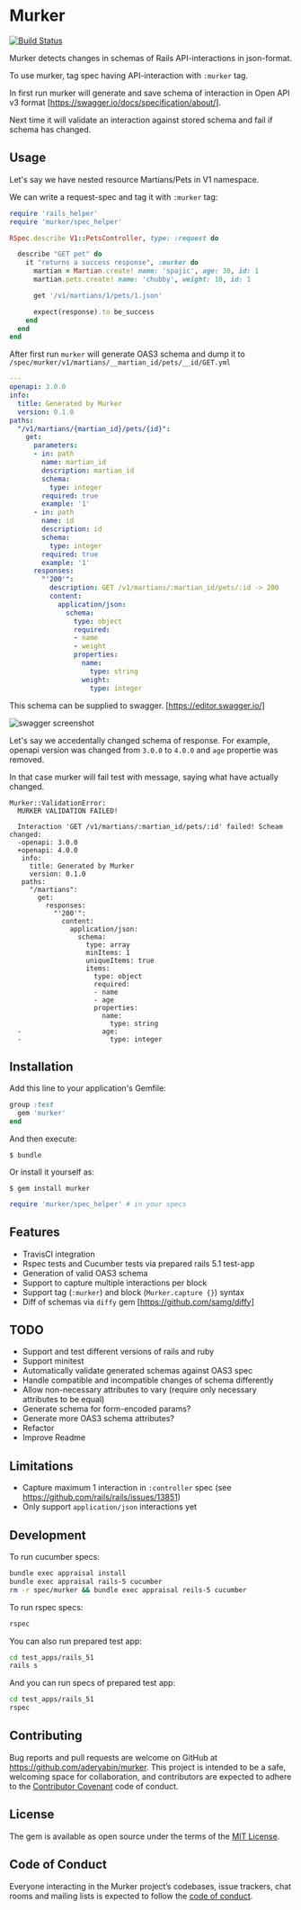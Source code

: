 # Murker

[![Build Status](https://travis-ci.org/spajic/murker.svg?branch=master)](https://travis-ci.org/spajic/murker)

Murker detects changes in schemas of Rails API-interactions in json-format.

To use murker, tag spec having API-interaction with `:murker` tag.

In first run murker will generate and save schema of interaction in Open API v3 format [https://swagger.io/docs/specification/about/].

Next time it will validate an interaction against stored schema and fail if schema has changed.

## Usage
Let's say we have nested resource Martians/Pets in V1 namespace.

We can write a request-spec and tag it with `:murker` tag:

```ruby
require 'rails_helper'
require 'murker/spec_helper'

RSpec.describe V1::PetsController, type: :request do

  describe "GET pet" do
    it "returns a success response", :murker do
      martian = Martian.create! name: 'spajic', age: 30, id: 1
      martian.pets.create! name: 'chubby', weight: 10, id: 1

      get '/v1/martians/1/pets/1.json'

      expect(response).to be_success
    end
  end
end
```

After first run `murker` will generate OAS3 schema and dump it to `/spec/murker/v1/martians/__martian_id/pets/__id/GET.yml`

```yml
---
openapi: 3.0.0
info:
  title: Generated by Murker
  version: 0.1.0
paths:
  "/v1/martians/{martian_id}/pets/{id}":
    get:
      parameters:
      - in: path
        name: martian_id
        description: martian_id
        schema:
          type: integer
        required: true
        example: '1'
      - in: path
        name: id
        description: id
        schema:
          type: integer
        required: true
        example: '1'
      responses:
        "'200'":
          description: GET /v1/martians/:martian_id/pets/:id -> 200
          content:
            application/json:
              schema:
                type: object
                required:
                - name
                - weight
                properties:
                  name:
                    type: string
                  weight:
                    type: integer
```

This schema can be supplied to swagger. [https://editor.swagger.io/]

![swagger screenshot](https://www.dropbox.com/s/lr0id1scfioicre/murker-swagger.png?raw=1 "Swagger screenshot")

Let's say we accedentally changed schema of response. For example, openapi version was changed from `3.0.0` to `4.0.0` and `age` propertie was removed.

In that case murker will fail test with message, saying what have actually changed.
```
Murker::ValidationError:
  MURKER VALIDATION FAILED!

  Interaction 'GET /v1/martians/:martian_id/pets/:id' failed! Scheam changed:
  -openapi: 3.0.0
  +openapi: 4.0.0
   info:
     title: Generated by Murker
     version: 0.1.0
   paths:
     "/martians":
       get:
         responses:
           "'200'":
             content:
               application/json:
                 schema:
                   type: array
                   minItems: 1
                   uniqueItems: true
                   items:
                     type: object
                     required:
                     - name
                     - age
                     properties:
                       name:
                         type: string
  -                    age:
  -                      type: integer
```


## Installation
Add this line to your application's Gemfile:

```ruby
group :test
  gem 'murker'
end
```

And then execute:

    $ bundle

Or install it yourself as:

    $ gem install murker

```ruby
require 'murker/spec_helper' # in your specs
```

## Features
- TravisCI integration
- Rspec tests and Cucumber tests via prepared rails 5.1 test-app
- Generation of valid OAS3 schema
- Support to capture multiple interactions per block
- Support tag (`:murker`) and block (`Murker.capture {}`) syntax
- Diff of schemas via `diffy` gem [https://github.com/samg/diffy]

## TODO
- Support and test different versions of rails and ruby
- Support minitest
- Automatically validate generated schemas against OAS3 spec
- Handle compatible and incompatible changes of schema differently
- Allow non-necessary attributes to vary (require only necessary attributes to be equal)
- Generate schema for form-encoded params?
- Generate more OAS3 schema attributes?
- Refactor
- Improve Readme

## Limitations
- Capture maximum 1 interaction in `:controller` spec (see https://github.com/rails/rails/issues/13851)
- Only support `application/json` interactions yet

## Development
To run cucumber specs:

```bash
bundle exec appraisal install
bundle exec appraisal rails-5 cucumber
rm -r spec/murker && bundle exec appraisal reils-5 cucumber
```

To run rspec specs:

```bash
rspec
```

You can also run prepared test app:
```bash
cd test_apps/rails_51
rails s
```

And you can run specs of prepared test app:
```bash
cd test_apps/rails_51
rspec
```

## Contributing

Bug reports and pull requests are welcome on GitHub at https://github.com/aderyabin/murker. This project is intended to be a safe, welcoming space for collaboration, and contributors are expected to adhere to the [Contributor Covenant](http://contributor-covenant.org) code of conduct.

## License

The gem is available as open source under the terms of the [MIT License](https://opensource.org/licenses/MIT).

## Code of Conduct

Everyone interacting in the Murker project’s codebases, issue trackers, chat rooms and mailing lists is expected to follow the [code of conduct](https://github.com/aderyabin/murker/blob/master/CODE_OF_CONDUCT.md).

